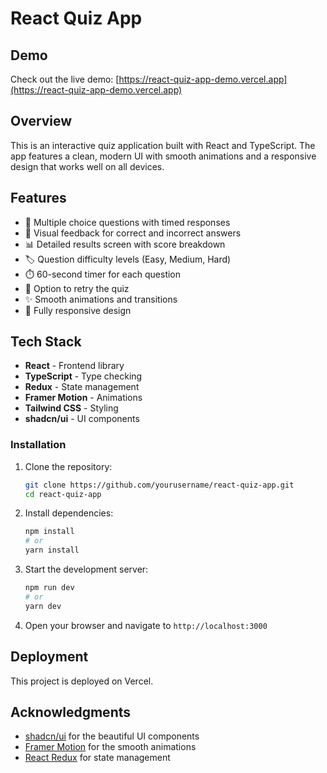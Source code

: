 # React Quiz App

## Demo

Check out the live demo: [https://react-quiz-app-demo.vercel.app](https://react-quiz-app-demo.vercel.app)

## Overview

This is an interactive quiz application built with React and TypeScript. The app features a clean, modern UI with smooth animations and a responsive design that works well on all devices.

## Features

- 🎯 Multiple choice questions with timed responses
- 🌈 Visual feedback for correct and incorrect answers
- 📊 Detailed results screen with score breakdown
- 🏷️ Question difficulty levels (Easy, Medium, Hard)
- ⏱️ 60-second timer for each question
- 🔄 Option to retry the quiz
- ✨ Smooth animations and transitions
- 📱 Fully responsive design

## Tech Stack

- **React** - Frontend library
- **TypeScript** - Type checking
- **Redux** - State management
- **Framer Motion** - Animations
- **Tailwind CSS** - Styling
- **shadcn/ui** - UI components

### Installation

1. Clone the repository:
   ```bash
   git clone https://github.com/yourusername/react-quiz-app.git
   cd react-quiz-app
   ```

2. Install dependencies:
   ```bash
   npm install
   # or
   yarn install
   ```

3. Start the development server:
   ```bash
   npm run dev
   # or
   yarn dev
   ```

4. Open your browser and navigate to `http://localhost:3000`

## Deployment

This project is deployed on Vercel.

## Acknowledgments

- [shadcn/ui](https://ui.shadcn.com/) for the beautiful UI components
- [Framer Motion](https://www.framer.com/motion/) for the smooth animations
- [React Redux](https://react-redux.js.org/) for state management
